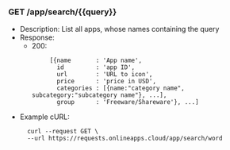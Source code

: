 ### GET /app/search/{{query}}
- Description: List all apps, whose names containing the query
- Response:
    - 200: 
      ```
           [{name       : 'App name',
             id         : 'app ID',
             url        : 'URL to icon',
             price      : 'price in USD',
             categories : [{name:"category name", subcategory:"subcategory name"}, ...],
             group      : 'Freeware/Shareware'}, ...]
- Example cURL:
  ```
    curl --request GET \
    --url https://requests.onlineapps.cloud/app/search/word
